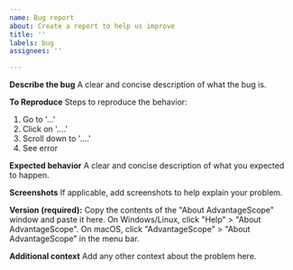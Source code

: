 ```yaml
---
name: Bug report
about: Create a report to help us improve
title: ''
labels: bug
assignees: ''

---
```


**Describe the bug**
A clear and concise description of what the bug is.

**To Reproduce**
Steps to reproduce the behavior:
1. Go to '...'
2. Click on '....'
3. Scroll down to '....'
4. See error

**Expected behavior**
A clear and concise description of what you expected to happen.

**Screenshots**
If applicable, add screenshots to help explain your problem.

**Version (required):**
Copy the contents of the "About AdvantageScope" window and paste it here. On Windows/Linux, click "Help" > "About AdvantageScope". On macOS, click "AdvantageScope" > "About AdvantageScope" in the menu bar.

**Additional context**
Add any other context about the problem here.
